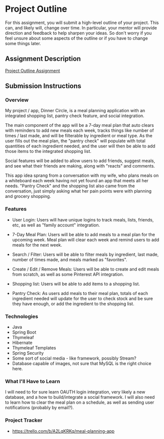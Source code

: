 # Project Outline
For this assignment, you will submit a high-level outline of your project. This can, and likely will, change over time. In particular, your mentor will provide direction and feedback to help sharpen your ideas. So don't worry if you feel unsure about some aspects of the outline or if you have to change some things later.

## Assignment Description
[Project Outline Assignment](https://education.launchcode.org/liftoff/modules/assignments/project-outline)

## Submission Instructions

### Overview
My project / app, Dinner Circle, is a meal planning application with an integrated shopping list, pantry check feature, and social integration.

The main component of the app will be a 7-day meal plan that auto clears with reminders to add new meals each week, tracks things like number of times / last made, and will be filterable by ingredient or meal type. As the user fills out the meal plan, the "pantry check" will populate with total quantities of each ingredient needed, and the user will then be able to add those items to the integrated shopping list.

Social features will be added to allow users to add friends, suggest meals, and see what their friends are making, along with "reacts" and comments.

This app idea sprang from a conversation with my wife, who plans meals on a whiteboard each week having not yet found an app that meets all her needs. "Pantry Check" and the shopping list also came from the conversation, just simply asking what her pain points were with planning and grocery shopping.

### Features
 - User Login: Users will have unique logins to track meals, lists, friends, etc, as well as "family account" integration.

 - 7-Day Meal Plan: Users will be able to add meals to a meal plan for the upcoming week.  Meal plan will clear each week and remind users to add meals for the next week.

 - Search / Filter: Users will be able to filter meals by ingredient, last made, number of times made, and meals marked as "favorites".

 - Create / Edit / Remove Meals: Users will be able to create and edit meals from scratch, as well as some Pinterest API integration.

 - Shopping list: Users will be able to add items to a shopping list.

 - Pantry Check: As users add meals to their meal plan, totals of each ingredient needed will update for the user to check stock and be sure they have enough, or add the ingredient to the shopping list.  

### Technologies
 - Java
 - Spring Boot
 - Thymeleaf
 - Hibernate
 - Thymeleaf Templates
 - Spring Security
 - Some sort of social media - like framework, possibly Stream?
 - Database capable of images, not sure that MySQL is the right choice here.

### What I'll Have to Learn
 I will need to for sure learn OAUTH login integration, very likely a new database, and a how to build/integrate a social framework. I will also need to learn how to clear the meal plan on a schedule, as well as sending user notifications (probably by email?).

### Project Tracker
 - https://trello.com/b/A2LqKRKq/meal-planning-app
